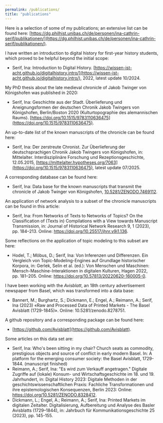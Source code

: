 ```yaml
---
permalink: /publications/
title: "publications"
---
```

Here is a selection of some of my publications; an extensive list can be found here: [https://dg.philhist.unibas.ch/de/personen/ina-cathrin-serif/publikationen/](https://dg.philhist.unibas.ch/de/personen/ina-cathrin-serif/publikationen/).

I have written an introduction to digital history for first-year history students, which proved to be helpful beyond the initial scope:
- Serif, Ina: Introduction to Digital History. [https://wissen-ist-acht.github.io/digitalhistory.intro/](https://wissen-ist-acht.github.io/digitalhistory.intro/), 2022, latest update 10/2024. 

My PhD thesis about the late medieval chronicle of Jakob Twinger von Königshofen was published in 2020:
- Serif, Ina: Geschichte aus der Stadt. Überlieferung und Aneignungsformen der deutschen Chronik Jakob Twingers von Königshofen, Berlin/Boston 2020 (Kulturtopographie des alemannischen Raums). [https://doi.org/10.1515/9783110636475](https://doi.org/10.1515/9783110636475).

An up-to-date list of the known manuscripts of the chronicle can be found here:
- Serif, Ina: Der zerstreute Chronist. Zur Überlieferung der deutschsprachigen Chronik Jakob Twingers von Königshofen, in: Mittelalter. Interdisziplinäre Forschung und Rezeptionsgeschichte, 12.05.2015, [https://mittelalter.hypotheses.org/7063](https://doi.org/10.1515/9783110636475), latest update 07/2025.

A corresponding database can be found here:
- Serif, Ina: Data base for the known manuscripts that transmit the chronicle of Jakob Twinger von Königshofen, [10.5281/ZENODO.7469112](10.5281/ZENODO.7469112).

An application of network analysis to a subset of the chronicle manuscripts can be found in this article:
- Serif, Ina: From Networks of Texts to Networks of Topics? On the Classification of (Texts in) Compilations with a View towards Manuscript Transmission, in: Journal of Historical Network Research 9, 1 (2023), pp. 184–213. Online: <https://doi.org/10.25517/jhnr.v9i1.136>.

Some reflections on the application of topic modeling to this subset are here:
- Hodel, T.; Möbus, D.; Serif, Ina: Von Inferenzen und Differenzen. Ein Vergleich von Topic-Modeling-Engines auf Grundlage historischer Korpora, in: Gerlek, Selin et al. (ed.): Von Menschen und Maschinen: Mensch-Maschine-Interaktionen in digitalen Kulturen, Hagen 2022, pp. 181–205. Online: <https://doi.org/10.57813/20220620-160005-0>.


I have been working with the *Avisblatt*, an 18th century advertisement newspaper from Basel, which was transformed into a data base:
- Bannert, M.; Burghartz, S.; Dickmann, E.; Engel, A.; Reimann, A.; Serif, Ina (2023) «Raw and Processed Data of Printed Markets - The Basel Avisblatt (1729-1845)». Online: 10.5281/zenodo.8278751.
  
A github repository and a corresponding package can be found here:
- [https://github.com/Avisblatt](https://github.com/Avisblatt).

Some articles on this data set are:
- Serif, Ina: Who's been sitting in my chair? Church seats as commodity, prestigious objects and source of conflict in early modern Basel. In: A platform for the emerging consumer society: the Basel Avisblatt, 1729-1844. (manuscript finished)
- Reimann, A.; Serif, Ina: "Es wird zum Verkauff angetragen." Digitale Zugriffe auf (lokale) Konsum- und Wirtschaftsgeschichte im 18. und 19. Jahrhundert, in: Digital History 2023: Digitale Methoden in der geschichtswissenschaftlichen Praxis: Fachliche Transformationen und ihre epistemologischen Konsequenzen, Berlin 2023: Online: <https://doi.org/10.5281/ZENODO.8328412>.
- Dickmann, L.; Engel, A.; Reimann, A.; Serif, Ina: Printed Markets im digitalen Zeitalter. Digitalisierung, Aufbereitung und Analyse des Basler Avisblatts (1729–1844), in: Jahrbuch für Kommunikationsgeschichte 25 (2023), pp. 145-155.

